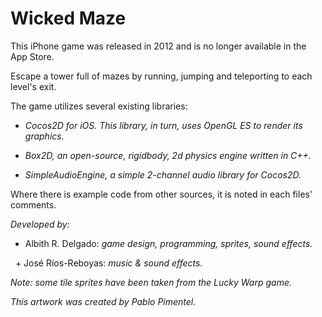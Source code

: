 # Wicked Maze

This iPhone game was released in 2012 and is no longer available in the App Store. 

Escape a tower full of mazes by running, jumping and teleporting to each level's exit.

The game utilizes several existing libraries:

* *Cocos2D for iOS. This library, in turn, uses OpenGL ES to render its graphics.*

* *Box2D, an open-source, rigidbody, 2d physics engine written in C++.*

* *SimpleAudioEngine, a simple 2-channel audio library for Cocos2D.*

Where there is example code from other sources, it is noted in each files' comments.

*Developed by:*

   + Albith R. Delgado: *game design, programming, sprites, sound effects.*

   + José Ríos-Reboyas: *music & sound effects.*
   
  *Note: some tile sprites have been taken from the Lucky Warp game.* 
  
  *This artwork was created by Pablo Pimentel.*
